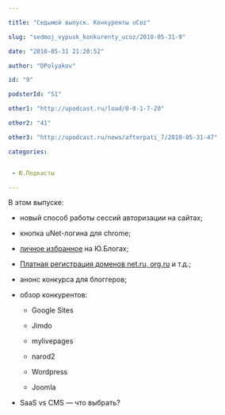 ```yaml
---

title: "Седьмой выпуск. Конкуренты uCoz"

slug: "sedmoj_vypusk_konkurenty_ucoz/2010-05-31-9"

date: "2010-05-31 21:20:52"

author: "DPolyakov"

id: "9"

podsterId: "51"

other1: "http://upodcast.ru/load/0-0-1-7-20"

other2: "41"

other3: "http://upodcast.ru/news/afterpati_7/2010-05-31-47"

categories:


 - Ю.Подкасты

---
```

В этом выпуске:

*   новый способ работы сессий авторизации на сайтах;  
    
*   кнопка uNet-логина для chrome;  
    
*   [личное избранное](http://ublogs.net/blog/izbrannoe/2010-05-31-4) на Ю.Блогах;  
    
*   [Платная регистрация доменов net.ru, org.ru](http://dimapolyakov.ru/blog/2010-05-26-216) и т.д.;  
    
*   анонс конкурса для блоггеров;  
    
*   обзор конкурентов:
    *   Google Sites  
        
    *   Jimdo  
        
    *   mylivepages  
        
    *   narod2  
        
    *   Wordpress  
        
    *   Joomla
*   SaaS vs CMS — что выбрать?